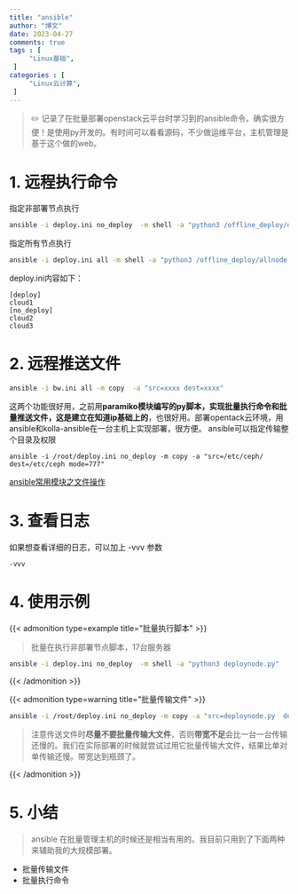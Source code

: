 ```yaml
---
title: "ansible"                         
author: "博文"   
date: 2023-04-27          
comments: true  
tags : [                                    
     "Linux基础",
 ]
categories : [                              
     "Linux云计算",
 ]
---
```


 >✏️ 记录了在批量部署openstack云平台时学习到的ansible命令，确实很方便！是使用py开发的。有时间可以看看源码，不少做运维平台，主机管理是基于这个做的web。

# 1. 远程执行命令

指定非部署节点执行

```bash
ansible -i deploy.ini no_deploy  -m shell -a "python3 /offline_deploy/offline.py"
```

指定所有节点执行

```bash
ansible -i deploy.ini all -m shell -a "python3 /offline_deploy/allnode.py"
```


deploy.ini内容如下：

```
[deploy]
cloud1
[no_deploy]
cloud2
cloud3
```

# 2. 远程推送文件

```bash
ansible -i bw.ini all -m copy  -a "src=xxxx dest=xxxx"
```

这两个功能很好用，之前用**paramiko模块编写的py脚本，实现批量执行命令和批量推送文件，这是建立在知道ip基础上的**，也很好用。部署opentack云环境，用ansible和kolla-ansible在一台主机上实现部署，很方便。
ansible可以指定传输整个目录及权限
```
ansible -i /root/deploy.ini no_deploy -m copy -a "src=/etc/ceph/  dest=/etc/ceph mode=777"
```

[ansible常用模块之文件操作](https://blog.csdn.net/weixin_44791884/article/details/105026529)

# 3. 查看日志
如果想查看详细的日志，可以加上 -vvv 参数

```
-vvv
```

# 4. 使用示例

{{< admonition type=example  title="批量执行脚本"  >}} 
> 批量在执行非部署节点脚本，17台服务器

```bash
ansible -i deploy.ini no_deploy  -m shell -a "python3 deploynode.py"
```
{{< /admonition >}}

{{< admonition type=warning  title="批量传输文件"  >}} 

```bash
ansible -i /root/deploy.ini no_deploy -m copy -a "src=deploynode.py  dest=/root"
```

> 注意传送文件时**尽量不要批量传输大文件**，否则**带宽不足**会比一台一台传输还慢的。我们在实际部署的时候就尝试过用它批量传输大文件，结果比单对单传输还慢。带宽达到瓶颈了。


{{< /admonition >}}


# 5. 小结

>  ansible 在批量管理主机的时候还是相当有用的。我目前只用到了下面两种来辅助我的大规模部署。

- 批量传输文件
- 批量执行命令